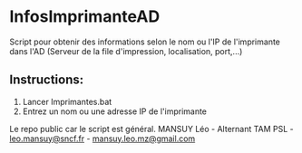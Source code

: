 # InfosImprimanteAD
Script pour obtenir des informations selon le nom ou l'IP de l'imprimante dans l'AD (Serveur de la file d'impression, localisation, port,...)

## Instructions:

1. Lancer Imprimantes.bat
2. Entrez un nom ou une adresse IP de l'imprimante

Le repo public car le script est général.
MANSUY Léo - Alternant TAM PSL - leo.mansuy@sncf.fr - mansuy.leo.mz@gmail.com
